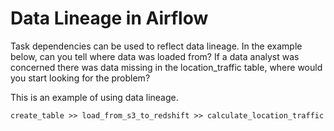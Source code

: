 # Data Lineage in Airflow

Task dependencies can be used to reflect data lineage. In the example below, can you tell where data was loaded from? If a data analyst was concerned there was data missing in the location_traffic table, where would you start looking for the problem?

This is an example of using data lineage.

```
create_table >> load_from_s3_to_redshift >> calculate_location_traffic
```